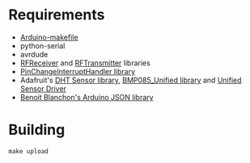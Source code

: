 # Requirements

- [Arduino-makefile][0]
- python-serial
- avrdude
- [RFReceiver][1] and [RFTransmitter][2] libraries
- [PinChangeInterruptHandler library][4]
- Adafruit's [DHT Sensor library][3], [BMP085_Unified library][7] and [Unified Sensor Driver][5]
- [Benoit Blanchon's Arduino JSON library][6]

# Building

```
make upload
```

[0]: https://github.com/sudar/Arduino-Makefile.git
[1]: https://github.com/zeitgeist87/RFReceiver
[2]: https://github.com/zeitgeist87/RFTransmitter
[3]: https://github.com/adafruit/DHT-sensor-library
[4]: https://github.com/zeitgeist87/PinChangeInterruptHandler
[5]: https://github.com/adafruit/Adafruit_Sensor
[6]: https://github.com/bblanchon/ArduinoJson
[7]: https://github.com/adafruit/Adafruit_BMP085_Unified
